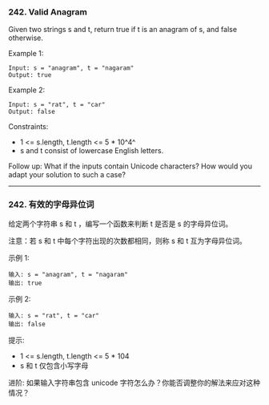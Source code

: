 ### 242. Valid Anagram
Given two strings s and t, return true if t is an anagram of s, and false otherwise.



Example 1:

	Input: s = "anagram", t = "nagaram"
	Output: true

Example 2:

	Input: s = "rat", t = "car"
	Output: false



Constraints:

* 1 <= s.length, t.length <= 5 * 10^4^
* s and t consist of lowercase English letters.



Follow up: What if the inputs contain Unicode characters? How would you adapt your solution to such a case?

----

### 242. 有效的字母异位词
给定两个字符串 s 和 t ，编写一个函数来判断 t 是否是 s 的字母异位词。

注意：若 s 和 t 中每个字符出现的次数都相同，则称 s 和 t 互为字母异位词。



示例 1:

	输入: s = "anagram", t = "nagaram"
	输出: true

示例 2:

	输入: s = "rat", t = "car"
	输出: false



提示:

* 1 <= s.length, t.length <= 5 * 104
* s 和 t 仅包含小写字母



进阶: 如果输入字符串包含 unicode 字符怎么办？你能否调整你的解法来应对这种情况？

